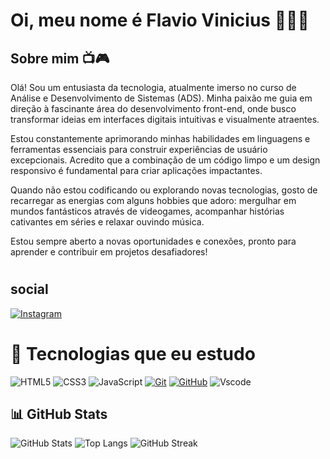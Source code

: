 # Oi, meu nome é Flavio Vinicius 🙋🏽‍♂️

## Sobre mim 📺🎮
Olá! Sou um entusiasta da tecnologia, atualmente imerso no curso de Análise e Desenvolvimento de Sistemas (ADS). Minha paixão me guia em direção à fascinante área do desenvolvimento front-end, onde busco transformar ideias em interfaces digitais intuitivas e visualmente atraentes.

Estou constantemente aprimorando minhas habilidades em linguagens e ferramentas essenciais para construir experiências de usuário excepcionais. Acredito que a combinação de um código limpo e um design responsivo é fundamental para criar aplicações impactantes.

Quando não estou codificando ou explorando novas tecnologias, gosto de recarregar as energias com alguns hobbies que adoro: mergulhar em mundos fantásticos através de videogames, acompanhar histórias cativantes em séries e relaxar ouvindo música.

Estou sempre aberto a novas oportunidades e conexões, pronto para aprender e contribuir em projetos desafiadores!
#
## social
[![Instagram](https://img.shields.io/badge/-Instagram-%23E4405F?style=for-the-badge&logo=instagram&logoColor=white)](https://www.instagram.com/flavio.teixeira141/flavioviniciusteixeira/)

# 🚀 Tecnologias que eu estudo

![HTML5](https://img.shields.io/badge/HTML5-E34F26?style=for-the-badge&logo=html5&logoColor=white)
![CSS3](https://img.shields.io/badge/CSS3-1572B6?style=for-the-badge&logo=css3&logoColor=white)
![JavaScript](https://img.shields.io/badge/JavaScript-F7DF1E?style=for-the-badge&logo=javascript&logoColor=black)
[![Git](https://img.shields.io/badge/Git-000?style=for-the-badge&logo=git&logoColor=E94D5F)](https://git-scm.com/doc)
[![GitHub](https://img.shields.io/badge/GitHub-000?style=for-the-badge&logo=github&logoColor=30A3DC)](https://docs.github.com/)
![Vscode](https://img.shields.io/badge/Vscode-007ACC?style=for-the-badge&logo=visual-studio-code&logoColor=white)

## 📊 GitHub Stats

![GitHub Stats](https://github-readme-stats.vercel.app/api?username=flavioviniciusteixeira&show_icons=true&theme=radical&hide_title=true)
![Top Langs](https://github-readme-stats.vercel.app/api/top-langs/?username=flavioviniciusteixeira&layout=compact&theme=radical)
![GitHub Streak](https://github-readme-streak-stats.herokuapp.com/?user=flavioviniciusteixeira&theme=radical)


